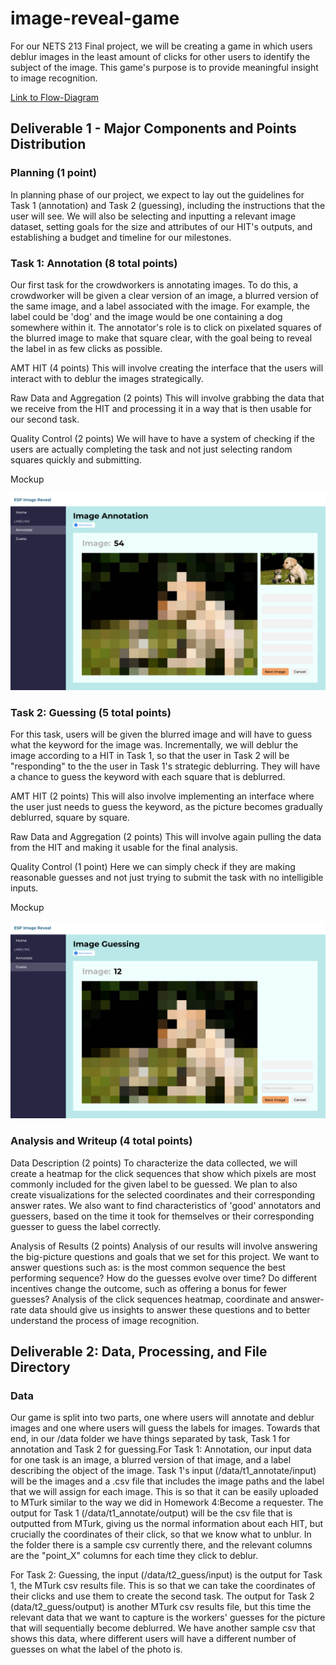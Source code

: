 # image-reveal-game
For our NETS 213 Final project, we will be creating a game in which users deblur images in the least amount of clicks for other users to identify the subject of the image. This game's purpose is to provide meaningful insight to image recognition.

[Link to Flow-Diagram](https://raw.githubusercontent.com/kimyoonduk/image-reveal-game/main/docs/d1/flow_diagram.png)

## Deliverable 1 - Major Components and Points Distribution

### Planning (1 point) 
In planning phase of our project, we expect to lay out the guidelines for Task 1 (annotation) and Task 2 (guessing), including the instructions that the user will see. We will also be selecting and inputting a relevant image dataset, setting goals for the size and attributes of our HIT's outputs, and establishing a budget and timeline for our milestones. 

### Task 1: Annotation (8 total points) 
Our first task for the crowdworkers is annotating images. To do this, a crowdworker will be given a clear version of an image, a blurred version of the same image, and a label associated with the image. For example, the label could be 'dog' and the image would be one containing a dog somewhere within it. The annotator's role is to click on pixelated squares of the blurred image to make that square clear, with the goal being to reveal the label in as few clicks as possible.

AMT HIT (4 points)
This will involve creating the interface that the users will interact with to deblur the images strategically.

Raw Data and Aggregation (2 points)
This will involve grabbing the data that we receive from the HIT and processing it in a way that is then usable for our second task.

Quality Control (2 points)
We will have to have a system of checking if the users are actually completing the task and not just selecting random squares quickly and submitting.

Mockup

![Mockup for Task 1](docs/d1/mockup_t1_annotation.png)

### Task 2: Guessing (5 total points)
For this task, users will be given the blurred image and will have to guess what the keyword for the image was. Incrementally, we will deblur the image according to a HIT in Task 1, so that the user in Task 2 will be "responding" to the the user in Task 1's strategic deblurring. They will have a chance to guess the keyword with each square that is deblurred.

AMT HIT (2 points)
This will also involve implementing an interface where the user just needs to guess the keyword, as the picture becomes gradually deblurred, square by square.

Raw Data and Aggregation (2 points)
This will involve again pulling the data from the HIT and making it usable for the final analysis.

Quality Control (1 point)
Here we can simply check if they are making reasonable guesses and not just trying to submit the task with no intelligible inputs.

Mockup

![Mockup for Task 2](docs/d1/mockup_t2_guessing.png)

### Analysis and Writeup (4 total points)

Data Description (2 points)
To characterize the data collected, we will create a heatmap for the click sequences that show which pixels are most commonly included for the given label to be guessed. We plan to also create visualizations for the selected coordinates and their corresponding answer rates. We also want to find characteristics of 'good' annotators and guessers, based on the time it took for themselves or their corresponding guesser to guess the label correctly.


Analysis of Results (2 points)
Analysis of our results will involve answering the big-picture questions and goals that we set for this project. We want to answer questions such as: is the most common sequence the best performing sequence? How do the guesses evolve over time? Do different incentives change the outcome, such as offering a bonus for fewer guesses? Analysis of the click sequences heatmap, coordinate and answer-rate data should give us insights to answer these questions and to better understand the process of image recognition.

## Deliverable 2: Data, Processing, and File Directory

### Data
Our game is split into two parts, one where users will annotate and deblur images and one where users will guess the labels for images. Towards that end, in our /data folder we have things separated by task, Task 1 for annotation and Task 2 for guessing.For Task 1: Annotation, our input data for one task is an image, a blurred version of that image, and a label describing the object of the image.  Task 1's input (/data/t1_annotate/input) will be the images and a .csv file that includes the image paths and the label that we will assign for each image. This is so that it can be easily uploaded to MTurk similar to the way we did in Homework 4:Become a requester. The output for Task 1 (/data/t1_annotate/output) will be the csv file that is outputted from MTurk, giving us the normal information about each HIT, but crucially the coordinates of their click, so that we know what to unblur. In the folder there is a sample csv currently there, and the relevant columns are the "point_X" columns for each time they click to deblur.

For Task 2: Guessing, the input (/data/t2_guess/input) is the output for Task 1, the MTurk csv results file. This is so that we can take the coordinates of their clicks and use them to create the second task. The output for Task 2 (data/t2_guess/output) is another MTurk csv results file, but this time the relevant data that we want to capture is the workers' guesses for the picture that will sequentially become deblurred. We have another sample csv that shows this data, where different users will have a different number of guesses on what the label of the photo is.

